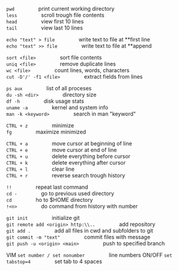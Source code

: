 `pwd`	&emsp;&emsp;&emsp;&emsp;	print current working directory  
`less`	&emsp;&emsp;&emsp;&emsp;	scroll trough file contents  
`head`	&emsp;&emsp;&emsp;&emsp;	view first 10 lines  
`tail`	&emsp;&emsp;&emsp;&emsp;	view last 10 lines  


`echo "text" > file`	&emsp;&emsp;&emsp;&emsp;	write text to file at **first line  
`echo "text" >> file`   &emsp;&emsp;&emsp;&emsp;   write text to file at **append  


`sort <file>`	&emsp;&emsp;&emsp;&emsp;			sort file contents  
`uniq <file>`	&emsp;&emsp;&emsp;&emsp;			remove duplicate lines  
`wc <file>`		&emsp;&emsp;&emsp;&emsp;			count lines, words, characters  
`cut -D'/' -f1 <file>`	&emsp;&emsp;&emsp;&emsp;	extract fields from lines  


`ps aux`			&emsp;&emsp;&emsp;&emsp;		list of all proceses  
`du -sh <dir>`		&emsp;&emsp;&emsp;&emsp;		directory size  
`df -h`				&emsp;&emsp;&emsp;&emsp;		disk usage stats  
`uname -a`			&emsp;&emsp;&emsp;&emsp;		kernel and system info  
`man -k <keyword>`	&emsp;&emsp;&emsp;&emsp;		search in man "keyword"  


`CTRL + z`	&emsp;&emsp;&emsp;&emsp;				minimize  
`fg`		&emsp;&emsp;&emsp;&emsp;				maximize minimized  


`CTRL + a`	&emsp;&emsp;&emsp;&emsp;				move cursor at beginning of line  
`CTRL + e`	&emsp;&emsp;&emsp;&emsp;				move cursor at end of line  
`CTRL + u`	&emsp;&emsp;&emsp;&emsp;				delete everything before cursor  
`CTRL + k`	&emsp;&emsp;&emsp;&emsp;				delete everything after cursor  
`CTRL + l`	&emsp;&emsp;&emsp;&emsp;				clear line  
`CTRL + r`	&emsp;&emsp;&emsp;&emsp;				reverse search trough history  


`!!`		&emsp;&emsp;&emsp;&emsp;				repeat last command  
`cd -`		&emsp;&emsp;&emsp;&emsp;				go to previous used directory  
`cd`		&emsp;&emsp;&emsp;&emsp;				ho to $HOME directory  
`!<n>`		&emsp;&emsp;&emsp;&emsp;				do command from history with number <n>  


`git init`		&emsp;&emsp;&emsp;&emsp;						initialize git  
`git remote add <origin> http:\\..`	&emsp;&emsp;&emsp;&emsp; 	add repository  
`git add .`		&emsp;&emsp;&emsp;&emsp;						add all files in cwd and subfolders to git  
`git commit -m "text"`	&emsp;&emsp;&emsp;&emsp;				commit files with message  
`git push -u <origin> <main>`	&emsp;&emsp;&emsp;&emsp;		push to specified <origin> branch <main>  


VIM 
`set number / set nonumber`	&emsp;&emsp;&emsp;&emsp;			line numbers ON/OFF 
`set tabstop=4`				&emsp;&emsp;&emsp;&emsp;			set tab to 4 spaces 
